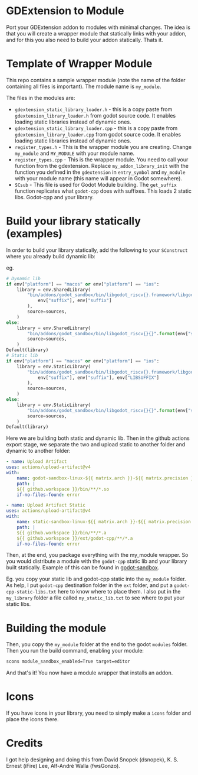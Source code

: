 # GDExtension to Module

Port your GDExtension addon to modules with minimal changes. The idea is that you will create a wrapper module that statically links with your addon, and for this you also need to build your addon statically. Thats it.

# Template of Wrapper Module

This repo contains a sample wrapper module (note the name of the folder containing all files is important). The module name is `my_module`.

The files in the modules are:
- `gdextension_static_library_loader.h` - this is a copy paste from `gdextension_library_loader.h` from godot source code. It enables loading static libraries instead of dynamic ones.
- `gdextension_static_library_loader.cpp` - this is a copy paste from `gdextension_library_loader.cpp` from godot source code. It enables loading static libraries instead of dynamic ones.
- `register_types.h` - This is the wrapper module you are creating. Change `my_module` and `MY_MODULE` with your module name.
- `register_types.cpp` - This is the wrapper module. You need to call your function from the gdextension. Replace `my_addon_library_init` with the function you defined in the `gdextension` in `entry_symbol` and `my_module` with your module name (this name will appear in Godot somewhere).
- `SCsub` - This file is used for Godot Module building. The `get_suffix` function replicates what `godot-cpp` does with suffixes. This loads 2 static libs. Godot-cpp and your library.


# Build your library statically (examples)

In order to build your library statically, add the following to your `SConstruct` where you already build dynamic lib:

eg.

```python
# Dynamic lib
if env["platform"] == "macos" or env["platform"] == "ios":
	library = env.SharedLibrary(
		"bin/addons/godot_sandbox/bin/libgodot_riscv{}.framework/libgodot_riscv{}".format(
			env["suffix"], env["suffix"]
		),
		source=sources,
	)
else:
	library = env.SharedLibrary(
		"bin/addons/godot_sandbox/bin/libgodot_riscv{}{}".format(env["suffix"], env["SHLIBSUFFIX"]),
		source=sources,
	)
Default(library)
# Static lib
if env["platform"] == "macos" or env["platform"] == "ios":
	library = env.StaticLibrary(
		"bin/addons/godot_sandbox/bin/libgodot_riscv{}.framework/libgodot_riscv{}{}".format(
			env["suffix"], env["suffix"], env["LIBSUFFIX"]
		),
		source=sources,
	)
else:
	library = env.StaticLibrary(
		"bin/addons/godot_sandbox/bin/libgodot_riscv{}{}".format(env["suffix"], env["LIBSUFFIX"]),
		source=sources,
	)
Default(library)
```

Here we are building both static and dynamic lib. Then in the github actions export stage, we separate the two and upload static to another folder and dynamic to another folder:

```yaml
- name: Upload Artifact
uses: actions/upload-artifact@v4
with:
    name: godot-sandbox-linux-${{ matrix.arch }}-${{ matrix.precision }}
    path: |
    ${{ github.workspace }}/bin/**/*.so
    if-no-files-found: error  

- name: Upload Artifact Static
uses: actions/upload-artifact@v4
with:
    name: static-sandbox-linux-${{ matrix.arch }}-${{ matrix.precision }}
    path: |
    ${{ github.workspace }}/bin/**/*.a
    ${{ github.workspace }}/ext/godot-cpp/**/*.a
    if-no-files-found: error  
```

Then, at the end, you package everything with the my_module wrapper. So you would distribute a module with the `godot-cpp` static lib and your library built statically. Example of this can be found in [godot-sandbox](https://github.com/libriscv/godot-sandbox).

Eg. you copy your static lib and godot-cpp static into the `my_module` folder. As help, I put `godot-cpp` destination folder in the `ext` folder, and put a `godot-cpp-static-libs.txt` here to know where to place them. I also put in the `my_library` folder a file called `my_static_lib.txt` to see where to put your static libs.

# Building the module

Then, you copy the `my_module` folder at the end to the godot `modules` folder. Then you run the build command, enabling your module:

```sh
scons module_sandbox_enabled=True target=editor
```

And that's it! You now have a module wrapper that installs an addon.

# Icons

If you have icons in your library, you need to simply make a `icons` folder and place the icons there.

# Credits

I got help designing and doing this from David Snopek (dsnopek), K. S. Ernest (iFire) Lee, Alf-André Walla (fwsGonzo).
